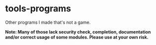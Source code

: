 # tools-programs
Other programs I made that's not a game.

**Note: Many of those lack security check, 
completion, documentation and/or correct usage of some modules. 
Please use at your own risk.**